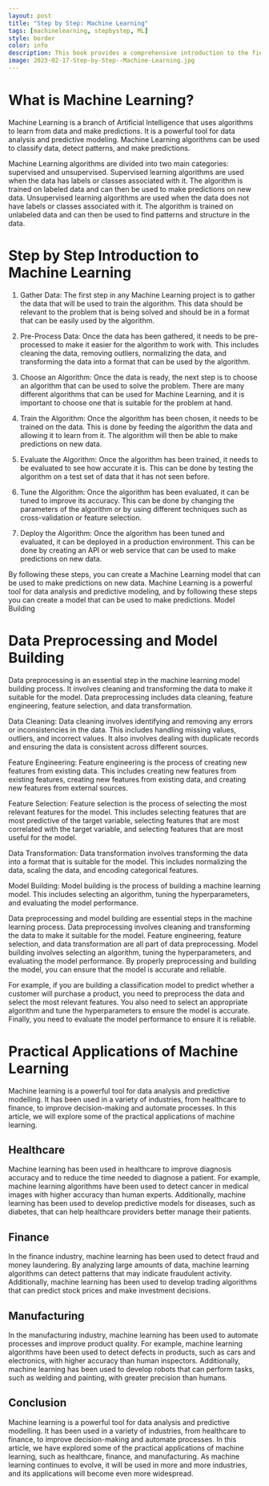 ```yaml
---
layout: post
title: "Step by Step: Machine Learning"
tags: [machinelearning, stepbystep, ML]
style: border
color: info
description: This book provides a comprehensive introduction to the field of machine learning. It covers the basics of machine learning, from the fundamentals of data analysis to the most advanced algorithms and techniques. It also includes practical examples to help readers understand the concepts better and get hands-on experience with machine learning.
image: 2023-02-17-Step-by-Step--Machine-Learning.jpg
---
```

# What is Machine Learning?

Machine Learning is a branch of Artificial Intelligence that uses algorithms to learn from data and make predictions. It is a powerful tool for data analysis and predictive modeling. Machine Learning algorithms can be used to classify data, detect patterns, and make predictions.

Machine Learning algorithms are divided into two main categories: supervised and unsupervised. Supervised learning algorithms are used when the data has labels or classes associated with it. The algorithm is trained on labeled data and can then be used to make predictions on new data. Unsupervised learning algorithms are used when the data does not have labels or classes associated with it. The algorithm is trained on unlabeled data and can then be used to find patterns and structure in the data.

# Step by Step Introduction to Machine Learning

1. Gather Data: The first step in any Machine Learning project is to gather the data that will be used to train the algorithm. This data should be relevant to the problem that is being solved and should be in a format that can be easily used by the algorithm.

2. Pre-Process Data: Once the data has been gathered, it needs to be pre-processed to make it easier for the algorithm to work with. This includes cleaning the data, removing outliers, normalizing the data, and transforming the data into a format that can be used by the algorithm.

3. Choose an Algorithm: Once the data is ready, the next step is to choose an algorithm that can be used to solve the problem. There are many different algorithms that can be used for Machine Learning, and it is important to choose one that is suitable for the problem at hand.

4. Train the Algorithm: Once the algorithm has been chosen, it needs to be trained on the data. This is done by feeding the algorithm the data and allowing it to learn from it. The algorithm will then be able to make predictions on new data.

5. Evaluate the Algorithm: Once the algorithm has been trained, it needs to be evaluated to see how accurate it is. This can be done by testing the algorithm on a test set of data that it has not seen before.

6. Tune the Algorithm: Once the algorithm has been evaluated, it can be tuned to improve its accuracy. This can be done by changing the parameters of the algorithm or by using different techniques such as cross-validation or feature selection.

7. Deploy the Algorithm: Once the algorithm has been tuned and evaluated, it can be deployed in a production environment. This can be done by creating an API or web service that can be used to make predictions on new data.

By following these steps, you can create a Machine Learning model that can be used to make predictions on new data. Machine Learning is a powerful tool for data analysis and predictive modeling, and by following these steps you can create a model that can be used to make predictions.
Model Building

# Data Preprocessing and Model Building

Data preprocessing is an essential step in the machine learning model building process. It involves cleaning and transforming the data to make it suitable for the model. Data preprocessing includes data cleaning, feature engineering, feature selection, and data transformation.

Data Cleaning: Data cleaning involves identifying and removing any errors or inconsistencies in the data. This includes handling missing values, outliers, and incorrect values. It also involves dealing with duplicate records and ensuring the data is consistent across different sources.

Feature Engineering: Feature engineering is the process of creating new features from existing data. This includes creating new features from existing features, creating new features from existing data, and creating new features from external sources.

Feature Selection: Feature selection is the process of selecting the most relevant features for the model. This includes selecting features that are most predictive of the target variable, selecting features that are most correlated with the target variable, and selecting features that are most useful for the model.

Data Transformation: Data transformation involves transforming the data into a format that is suitable for the model. This includes normalizing the data, scaling the data, and encoding categorical features.

Model Building: Model building is the process of building a machine learning model. This includes selecting an algorithm, tuning the hyperparameters, and evaluating the model performance.

Data preprocessing and model building are essential steps in the machine learning process. Data preprocessing involves cleaning and transforming the data to make it suitable for the model. Feature engineering, feature selection, and data transformation are all part of data preprocessing. Model building involves selecting an algorithm, tuning the hyperparameters, and evaluating the model performance. By properly preprocessing and building the model, you can ensure that the model is accurate and reliable. 

For example, if you are building a classification model to predict whether a customer will purchase a product, you need to preprocess the data and select the most relevant features. You also need to select an appropriate algorithm and tune the hyperparameters to ensure the model is accurate. Finally, you need to evaluate the model performance to ensure it is reliable.
# Practical Applications of Machine Learning

Machine learning is a powerful tool for data analysis and predictive modelling. It has been used in a variety of industries, from healthcare to finance, to improve decision-making and automate processes. In this article, we will explore some of the practical applications of machine learning.

## Healthcare

Machine learning has been used in healthcare to improve diagnosis accuracy and to reduce the time needed to diagnose a patient. For example, machine learning algorithms have been used to detect cancer in medical images with higher accuracy than human experts. Additionally, machine learning has been used to develop predictive models for diseases, such as diabetes, that can help healthcare providers better manage their patients.

## Finance

In the finance industry, machine learning has been used to detect fraud and money laundering. By analyzing large amounts of data, machine learning algorithms can detect patterns that may indicate fraudulent activity. Additionally, machine learning has been used to develop trading algorithms that can predict stock prices and make investment decisions.

## Manufacturing

In the manufacturing industry, machine learning has been used to automate processes and improve product quality. For example, machine learning algorithms have been used to detect defects in products, such as cars and electronics, with higher accuracy than human inspectors. Additionally, machine learning has been used to develop robots that can perform tasks, such as welding and painting, with greater precision than humans.

## Conclusion

Machine learning is a powerful tool for data analysis and predictive modelling. It has been used in a variety of industries, from healthcare to finance, to improve decision-making and automate processes. In this article, we have explored some of the practical applications of machine learning, such as healthcare, finance, and manufacturing. As machine learning continues to evolve, it will be used in more and more industries, and its applications will become even more widespread.
